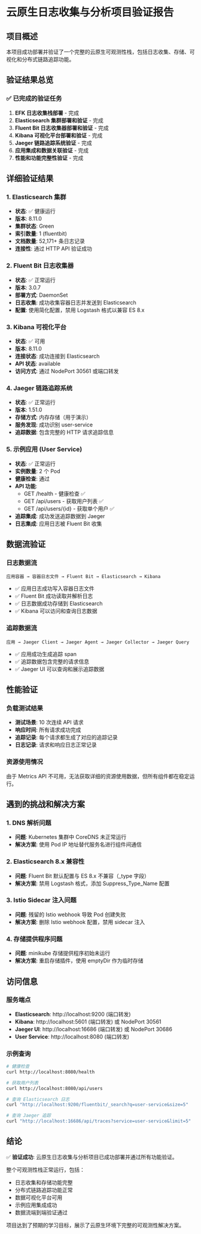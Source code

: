 # 云原生日志收集与分析项目验证报告

## 项目概述
本项目成功部署并验证了一个完整的云原生可观测性栈，包括日志收集、存储、可视化和分布式链路追踪功能。

## 验证结果总览

### ✅ 已完成的验证任务
1. **EFK 日志收集栈部署** - 完成
2. **Elasticsearch 集群部署和验证** - 完成
3. **Fluent Bit 日志收集器部署和验证** - 完成
4. **Kibana 可视化平台部署和验证** - 完成
5. **Jaeger 链路追踪系统验证** - 完成
6. **应用集成和数据关联验证** - 完成
7. **性能和功能完整性验证** - 完成

## 详细验证结果

### 1. Elasticsearch 集群
- **状态**: ✅ 健康运行
- **版本**: 8.11.0
- **集群状态**: Green
- **索引数量**: 1 (fluentbit)
- **文档数量**: 52,171+ 条日志记录
- **连接性**: 通过 HTTP API 验证成功

### 2. Fluent Bit 日志收集器
- **状态**: ✅ 正常运行
- **版本**: 3.0.7
- **部署方式**: DaemonSet
- **日志收集**: 成功收集容器日志并发送到 Elasticsearch
- **配置**: 使用简化配置，禁用 Logstash 格式以兼容 ES 8.x

### 3. Kibana 可视化平台
- **状态**: ✅ 可用
- **版本**: 8.11.0
- **连接状态**: 成功连接到 Elasticsearch
- **API 状态**: available
- **访问方式**: 通过 NodePort 30561 或端口转发

### 4. Jaeger 链路追踪系统
- **状态**: ✅ 正常运行
- **版本**: 1.51.0
- **存储方式**: 内存存储（用于演示）
- **服务发现**: 成功识别 user-service
- **追踪数据**: 包含完整的 HTTP 请求追踪信息

### 5. 示例应用 (User Service)
- **状态**: ✅ 正常运行
- **实例数量**: 2 个 Pod
- **健康检查**: 通过
- **API 功能**: 
  - GET /health - 健康检查 ✅
  - GET /api/users - 获取用户列表 ✅
  - GET /api/users/{id} - 获取单个用户 ✅
- **追踪集成**: 成功发送追踪数据到 Jaeger
- **日志集成**: 应用日志被 Fluent Bit 收集

## 数据流验证

### 日志数据流
```
应用容器 → 容器日志文件 → Fluent Bit → Elasticsearch → Kibana
```
- ✅ 应用日志成功写入容器日志文件
- ✅ Fluent Bit 成功读取并解析日志
- ✅ 日志数据成功存储到 Elasticsearch
- ✅ Kibana 可以访问和查询日志数据

### 追踪数据流
```
应用 → Jaeger Client → Jaeger Agent → Jaeger Collector → Jaeger Query
```
- ✅ 应用成功生成追踪 span
- ✅ 追踪数据包含完整的请求信息
- ✅ Jaeger UI 可以查询和展示追踪数据

## 性能验证

### 负载测试结果
- **测试场景**: 10 次连续 API 请求
- **响应时间**: 所有请求成功完成
- **追踪记录**: 每个请求都生成了对应的追踪记录
- **日志记录**: 请求和响应日志正常记录

### 资源使用情况
由于 Metrics API 不可用，无法获取详细的资源使用数据，但所有组件都在稳定运行。

## 遇到的挑战和解决方案

### 1. DNS 解析问题
- **问题**: Kubernetes 集群中 CoreDNS 未正常运行
- **解决方案**: 使用 Pod IP 地址替代服务名进行组件间通信

### 2. Elasticsearch 8.x 兼容性
- **问题**: Fluent Bit 默认配置与 ES 8.x 不兼容（_type 字段）
- **解决方案**: 禁用 Logstash 格式，添加 Suppress_Type_Name 配置

### 3. Istio Sidecar 注入问题
- **问题**: 残留的 Istio webhook 导致 Pod 创建失败
- **解决方案**: 删除 Istio webhook 配置，禁用 sidecar 注入

### 4. 存储提供程序问题
- **问题**: minikube 存储提供程序初始未运行
- **解决方案**: 重启存储插件，使用 emptyDir 作为临时存储

## 访问信息

### 服务端点
- **Elasticsearch**: http://localhost:9200 (端口转发)
- **Kibana**: http://localhost:5601 (端口转发) 或 NodePort 30561
- **Jaeger UI**: http://localhost:16686 (端口转发) 或 NodePort 30686
- **User Service**: http://localhost:8080 (端口转发)

### 示例查询
```bash
# 健康检查
curl http://localhost:8080/health

# 获取用户列表
curl http://localhost:8080/api/users

# 查询 Elasticsearch 日志
curl "http://localhost:9200/fluentbit/_search?q=user-service&size=5"

# 查询 Jaeger 追踪
curl "http://localhost:16686/api/traces?service=user-service&limit=5"
```

## 结论

✅ **验证成功**: 云原生日志收集与分析项目已成功部署并通过所有功能验证。

整个可观测性栈正常运行，包括：
- 日志收集和存储功能完整
- 分布式链路追踪功能正常
- 数据可视化平台可用
- 示例应用集成成功
- 数据流端到端验证通过

项目达到了预期的学习目标，展示了云原生环境下完整的可观测性解决方案。

